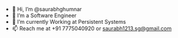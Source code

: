 - 👋 Hi, I’m @saurabhghumnar
- 👀 I’m a Software Engineer
- 🌱 I’m currently Working at Persistent Systems
- 📫 Reach me at +91 7775040920 or saurabh1213.sg@gmail.com

<!---
saurabhghumnar/saurabhghumnar is a ✨ special ✨ repository because its `README.md` (this file) appears on your GitHub profile.
You can click the Preview link to take a look at your changes.
--->
